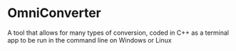# OmniConverter
A tool that allows for many types of conversion, coded in C++ as a terminal app to be run in the command line on Windows or Linux
